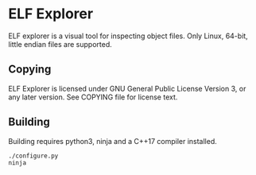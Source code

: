 # ELF Explorer

ELF explorer is a visual tool for inspecting object files. Only Linux, 64-bit, little endian files are supported.

## Copying

ELF Explorer is licensed under GNU General Public License Version 3, or any later
version. See COPYING file for license text.

## Building

Building requires python3, ninja and a C++17 compiler installed.

```
./configure.py
ninja
```
